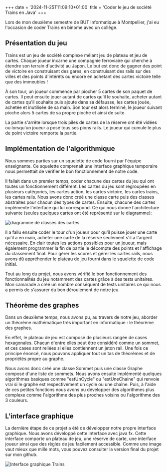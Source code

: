 +++
date = '2024-11-25T11:09:10+01:00'
title = 'Coder le jeu de société Trains en Java'
+++

Lors de mon deuxième semestre de BUT Informatique à Montpellier, j'ai eu l'occasion de coder Trains en binome avec un collège.

## Présentation du jeu

Trains est un jeu de société complexe mêlant jeu de plateau et jeu de cartes. Chaque joueur incarne une compagnie ferroviaire qui cherche à étendre son terrain d'activité au Japon. Le but est donc de gagner des point de victoire en construisant des gares, en construisant des rails sur des villes et des points d'intérêts ou encore en achetant des cartes victoire telle que des immeubles ! 

À son tour, un joueur commence par piocher 5 cartes de son paquet de cartes. Il peut ensuite jouer autant de cartes qu'il le souhaite, acheter autant de cartes qu'il souhaite puis ajoute dans sa défausse, les cartes jouée, achetée et inutilisée de sa main. Son tour est alors terminé, le joueur suivant pioche alors 5 cartes de sa propre pioche et ainsi de suite.

La partie s'arrête lorsque trois piles de cartes de la réserve ont été vidées ou lorsqu'un joueur a posé tous ses pions rails.
Le joueur qui cumule le plus de point victoire remporte la partie.

## Implémentation de l'algorithmique 

Nous sommes parties sur un squelette de code fourni par l'équipe enseignante. Ce squelette comprenait une interface graphique temporaire nous permettait de vérifier le bon fonctionnement de notre code. 

Il fallait dans un premier temps, coder chacune des cartes du jeu qui ont toutes un fonctionnement différent. Les cartes du jeu sont regroupées en plusieurs catégories, les cartes action, les cartes victoire, les cartes trains, les cartes rails. Nous avons donc créé une classe carte puis des classes abstraites pour chacun des types de cartes. Ensuite, chacune des cartes implémente l'interface qui lui correspond. Ce qui nous donne l'architecture suivante (seules quelques cartes ont été représenté sur le diagramme):

![diagramme de classes des cartes](/images/Diagrammes-classes-cartes.png)

Il a fallu ensuite coder le tour d'un joueur pour qu'il puisse jouer une carte qu'il a en main, acheter une carte de la réserve seulement s'il a l'argent nécessaire. En clair toutes les actions possibles pour un joueur, mais également programmer la fin de partie le décompte des points et l'affichage du classement final. Pour gérer les scores et gérer les cartes rails, nous avons dû appréhender le plateau de jeu fourni dans le squelette de code initial.

Tout au long du projet, nous avons vérifié le bon fonctionnement des fonctionnalités du jeu notamment des cartes grâce à des tests unitaires. Mon camarade a créé un nombre conséquent de tests unitaires ce qui nous a permis de s'assurer du bon déroulement de notre jeu.

## Théorème des graphes

Dans un deuxième temps, nous avons pu, au travers de notre jeu, aborder un théorème mathématique très important en informatique : le théorème des graphes. 

En effet, le plateau de jeu est composé de plusieurs rangée de cases hexagonales. Chacun d'entre elles peut être considéré comme un sommet, et ces cases sont reliées si elles contiennent un jeton rail. Une fois ce principe énoncé, nous pouvons appliquer tout un tas de théorèmes et de propriétés propre au graphe. 

Nous avons donc créé une classe Sommet puis une classe Graphe composé d'une liste de sommets. Nous avons ensuite implémenté quelques algorithmes basiques comme "estUnCycle" ou "estUneChaine" qui renvoie vrai si le graphe est respectivement un cycle ou une chaîne. Puis, à l'aide de ces petites fonctions nous avons pu développer des algorithmes plus complexe comme l'algorithme des plus proches voisins ou l'algorithme des 3 couleurs.

## L'interface graphique 

La dernière étape de ce projet a été de développer notre propre interface graphique. Nous avons développé cette interface avec java fx.
Cette interface comporte un plateau de jeu, une réserve de carte, une interface joueur ainsi que des règles de jeu facilement accessible.
Comme une image vaut mieux que mille mots, vous pouvez consulter la version final du projet sur mon github.

![Interface graphique Trains](/images/Trains.png)